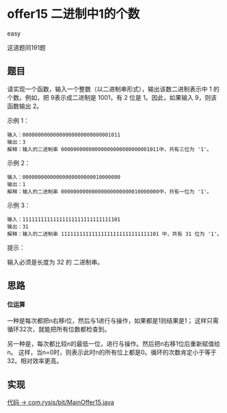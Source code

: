 # offer15 二进制中1的个数

easy

这道题同191题

## 题目

请实现一个函数，输入一个整数（以二进制串形式），输出该数二进制表示中 1 的个数。例如，把 9表示成二进制是 1001，有 2 位是 1。因此，如果输入 9，则该函数输出 2。

示例 1：
```
输入：00000000000000000000000000001011
输出：3
解释：输入的二进制串 00000000000000000000000000001011中，共有三位为 '1'。
```
示例 2：
```
输入：00000000000000000000000010000000
输出：1
解释：输入的二进制串 00000000000000000000000010000000中，共有一位为 '1'。
```
示例 3：
```
输入：11111111111111111111111111111101
输出：31
解释：输入的二进制串 11111111111111111111111111111101 中，共有 31 位为 '1'。
```

提示：

输入必须是长度为 32 的 二进制串。


## 思路

#### 位运算

一种是每次都把n右移i位，然后与1进行与操作，如果都是1则结果是1；
这样只需循环32次，就能把所有位数都检查到。

另一种是，每次都比较n的最低一位，进行与操作。然后把n右移1位后重新赋值给n。
这样，当n=0时，则表示此时n的所有位上都是0。循环的次数肯定小于等于32。相对效率更高。

## 实现

[代码 -> com.rysis/bit/MainOffer15.java](../../src/com/rysis/bit/MainOffer15.java)